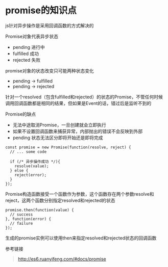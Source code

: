 # promise的知识点

js针对异步操作是采用回调函数的方式解决的

Promise对象代表异步状态

* pending 进行中
* fulfilled 成功
* rejected 失败

promise对象的状态改变只可能两种状态变化

* pending -> fulfilled
* pending -> rejected

针对一个resolved（包含fulfilled和rejected）的状态的Promise，不管任何时候调用回调函数都是相同的结果，但如果是Event的话，错过后是监听不到的

Promise的缺点

* 无法中途取消Promise，一旦创建就会立即执行
* 如果不设置回调函数来捕获异常，内部抛出的错误不会反映到外部
* pending 状态无法区分即将开始还是即将完成


```
const promise = new Promise(function(resolve, reject) {
  // ... some code

  if (/* 异步操作成功 */){
    resolve(value);
  } else {
    reject(error);
  }
});
```

Promise构造函数接受一个函数作为参数，这个函数存在两个参数resolve和reject，这两个函数分别指定resolved和rejected的状态



```
promise.then(function(value) {
  // success
}, function(error) {
  // failure
});
```

生成的promise实例可以使用then来指定resolved和rejected状态的回调函数




参考链接

> http://es6.ruanyifeng.com/#docs/promise


